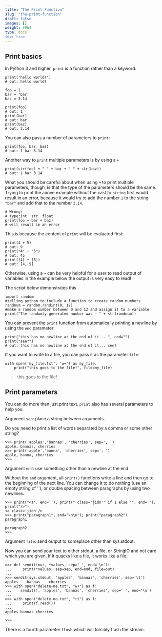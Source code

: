 ```yaml
---
title: "The Print Function"
slug: "the-print-function"
draft: false
images: []
weight: 9964
type: docs
toc: true
---
```


## Print basics
In Python 3 and higher, `print` is a function rather than a keyword.

    print('hello world!')
    # out: hello world!

    foo = 1
    bar = 'bar'
    baz = 3.14

    print(foo)    
    # out: 1
    print(bar)    
    # out: bar
    print(baz)
    # out: 3.14

You can also pass a number of parameters to `print`:

    print(foo, bar, baz)
    # out: 1 bar 3.14

Another way to `print` multiple parameters is by using a `+`

    print(str(foo) + " " + bar + " " + str(baz))
    # out: 1 bar 3.14

What you should be careful about when using `+` to print multiple parameters, though, is that the type of the parameters should be the same. Trying to print the above example without the cast to `string` first would result in an error, because it would try to add the number `1` to the string `"bar"` and add that to the number `3.14`. 

    # Wrong:
    # type:int  str  float
    print(foo + bar + baz)
    # will result in an error

This is because the content of `print` will be evaluated first:

    print(4 + 5)
    # out: 9
    print("4" + "5")
    # out: 45
    print([4] + [5])
    # out: [4, 5]


Otherwise, using a `+` can be very helpful for a user to read output of variables
In the example below the output is very easy to read!

The script below demonstrates this

    import random 
    #telling python to include a function to create random numbers
    randnum = random.randint(0, 12) 
    #make a random number between 0 and 12 and assign it to a variable
    print("The randomly generated number was - " + str(randnum))



You can prevent the `print` function from automatically printing a newline by using the `end` parameter:

    print("this has no newline at the end of it... ", end="")
    print("see?")
    # out: this has no newline at the end of it... see?

If you want to write to a file, you can pass it as the parameter `file`:

    with open('my_file.txt', 'w+') as my_file:
        print("this goes to the file!", file=my_file)

> this goes to the file!

## Print parameters
You can do more than just print text. ``print`` also has several parameters to help you.

Argument ``sep``: place a string between arguments.

Do you need to print a list of words separated by a comma or some other string?

```
>>> print('apples','bannas', 'cherries', sep=', ')
apple, bannas, cherries
>>> print('apple','banna', 'cherries', sep=', ')
apple, banna, cherries
>>>
```

Argument ``end``: use something other than a newline at the end

Without the ``end`` argument, all ``print()`` functions write a line and then go to the beginning of the next line.  You can change it to do nothing (use an empty string of ''), or double spacing between paragraphs by using two newlines.

```
>>> print("<a", end=''); print(" class='jidn'" if 1 else "", end=''); print("/>")
<a class='jidn'/>
>>> print("paragraph1", end="\n\n"); print("paragraph2")
paragraph1

paragraph2
>>>
```

Argument ``file``: send output to someplace other than sys.stdout.

Now you can send your text to either stdout, a file, or StringIO and not care which you are given.  If it quacks like a file, it works like a file.

```
>>> def sendit(out, *values, sep=' ', end='\n'):
...     print(*values, sep=sep, end=end, file=out)
... 
>>> sendit(sys.stdout, 'apples', 'bannas', 'cherries', sep='\t')
apples    bannas    cherries
>>> with open("delete-me.txt", "w+") as f:
...    sendit(f, 'apples', 'bannas', 'cherries', sep=' ', end='\n')
... 
>>> with open("delete-me.txt", "rt") as f:
...     print(f.read())
... 
apples bannas cherries

>>>
```

There is a fourth parameter ``flush`` which will forcibly flush the stream.

